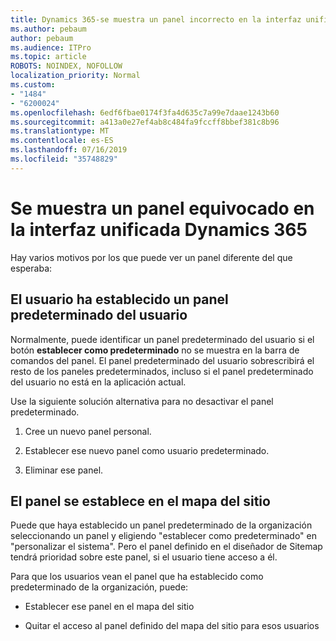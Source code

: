 ```yaml
---
title: Dynamics 365-se muestra un panel incorrecto en la interfaz unificada Dynamics 365
ms.author: pebaum
author: pebaum
ms.audience: ITPro
ms.topic: article
ROBOTS: NOINDEX, NOFOLLOW
localization_priority: Normal
ms.custom:
- "1484"
- "6200024"
ms.openlocfilehash: 6edf6fbae0174f3fa4d635c7a99e7daae1243b60
ms.sourcegitcommit: a413a0e27ef4ab8c484fa9fccff8bbef381c8b96
ms.translationtype: MT
ms.contentlocale: es-ES
ms.lasthandoff: 07/16/2019
ms.locfileid: "35748829"
---
```

# <a name="wrong-dashboard-shows-in-dynamics-365-unified-interface"></a>Se muestra un panel equivocado en la interfaz unificada Dynamics 365

Hay varios motivos por los que puede ver un panel diferente del que esperaba:

## <a name="the-user-has-set-a-user-default-dashboard"></a>El usuario ha establecido un panel predeterminado del usuario 

Normalmente, puede identificar un panel predeterminado del usuario si el botón **establecer como predeterminado** no se muestra en la barra de comandos del panel. El panel predeterminado del usuario sobrescribirá el resto de los paneles predeterminados, incluso si el panel predeterminado del usuario no está en la aplicación actual.

Use la siguiente solución alternativa para no desactivar el panel predeterminado.

1. Cree un nuevo panel personal.

2. Establecer ese nuevo panel como usuario predeterminado.

3. Eliminar ese panel.

## <a name="the-dashboard-is-set-in-the-sitemap"></a>El panel se establece en el mapa del sitio

Puede que haya establecido un panel predeterminado de la organización seleccionando un panel y eligiendo "establecer como predeterminado" en "personalizar el sistema". Pero el panel definido en el diseñador de Sitemap tendrá prioridad sobre este panel, si el usuario tiene acceso a él.

Para que los usuarios vean el panel que ha establecido como predeterminado de la organización, puede:

* Establecer ese panel en el mapa del sitio

* Quitar el acceso al panel definido del mapa del sitio para esos usuarios
